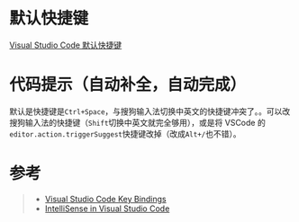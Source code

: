 # 默认快捷键

[Visual Studio Code 默认快捷键](https://code.visualstudio.com/docs/getstarted/keybindings#_default-keyboard-shortcuts)

# 代码提示（自动补全，自动完成）

默认是快捷键是`Ctrl+Space`，与搜狗输入法切换中英文的快捷键冲突了。。可以改搜狗输入法的快捷键（`Shift`切换中英文就完全够用），或是将 VSCode 的`editor.action.triggerSuggest`快捷键改掉（改成`Alt+/`也不错）。

# 参考

> -   [Visual Studio Code Key Bindings](https://code.visualstudio.com/docs/getstarted/keybindings#_default-keyboard-shortcuts)
> -   [IntelliSense in Visual Studio Code](https://code.visualstudio.com/docs/editor/intellisense)
